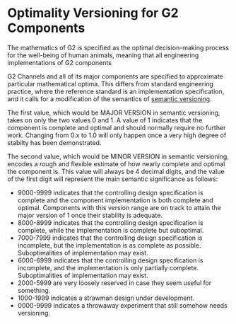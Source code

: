 # Optimality Versioning for G2 Components

The mathematics of G2 is specified as the optimal decision-making process for the well-being of human animals, meaning that all engineering implementations of G2 components  

G2 Channels and all of its major components are specified to approximate particular mathematical optima. This differs from standard engineering practice, where the reference standard is an implementation specification, and it calls for a modification of the semantics of [semantic versioning](https://semver.org/).

The first value, which would be MAJOR VERSION in semantic versioning, takes on only the two values 0 and 1. A value of 1 indicates that the component is complete and optimal and should normally require no further work. Changing from 0.x to 1.0 will only happen once a very high degree of stabilty has been demonstrated.

The second value, which would be MINOR VERSION in semantic versioning, encodes a rough and flexible estimate of how nearly complete and optimal the component is. This value will always be 4 decimal digits, and the value of the first digit will represent the main semantic significance as follows: 
* 9000-9999 indicates that the controlling design specification is complete and the component implementation is both complete and optimal. Components with this version range are on track to attain the major version of 1 once their stability is adequate.
* 8000-8999 indicates that the controlling design specification is complete, while the implementation is complete but suboptimal. 
* 7000-7999 indicates that the controlling design specification is incomplete, but the implementation is as complete as possible. Suboptimalities of implementation may exist. 
* 6000-6999 indicates that the controlling design specification is incomplete, and the implementation is only partially complete. Suboptimalities of implementation may exist. 
* 2000-5999 are very loosely reserved in case they seem useful for something.
* 1000-1999 indicates a strawman design under development.
* 0000-9999 indicates a throwaway experiment that still somehow needs versioning.

